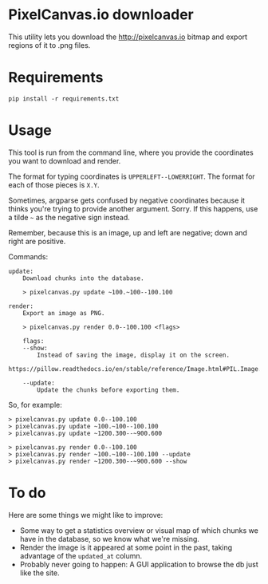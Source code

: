 PixelCanvas.io downloader
=========================

This utility lets you download the http://pixelcanvas.io bitmap and export regions of it to .png files.

# Requirements

    pip install -r requirements.txt

# Usage

This tool is run from the command line, where you provide the coordinates you
want to download and render.

The format for typing coordinates is `UPPERLEFT--LOWERRIGHT`. The format for
each of those pieces is `X.Y`.

Sometimes, argparse gets confused by negative coordinates because it thinks
you're trying to provide another argument. Sorry.
If this happens, use a tilde `~` as the negative sign instead.

Remember, because this is an image, up and left are negative;
down and right are positive.

Commands:

    update:
        Download chunks into the database.

        > pixelcanvas.py update ~100.~100--100.100

    render:
        Export an image as PNG.

        > pixelcanvas.py render 0.0--100.100 <flags>

        flags:
        --show:
            Instead of saving the image, display it on the screen.
            https://pillow.readthedocs.io/en/stable/reference/Image.html#PIL.Image.Image.show

        --update:
            Update the chunks before exporting them.

So, for example:

    > pixelcanvas.py update 0.0--100.100
    > pixelcanvas.py update ~100.~100--100.100
    > pixelcanvas.py update ~1200.300--~900.600

    > pixelcanvas.py render 0.0--100.100
    > pixelcanvas.py render ~100.~100--100.100 --update
    > pixelcanvas.py render ~1200.300--~900.600 --show

# To do

Here are some things we might like to improve:

- Some way to get a statistics overview or visual map of which chunks we have in the database, so we know what we're missing.
- Render the image is it appeared at some point in the past, taking advantage of the `updated_at` column.
- Probably never going to happen: A GUI application to browse the db just like the site.
